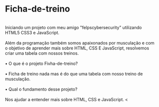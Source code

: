 # Ficha-de-treino
</br>
Iniciando um projeto com meu amigo "felpscybersecurity" utilizando HTML5 CSS3 e JavaScript.
</br>
</br>
Além da programação também somos apaixonados por musculação e com o objetivo de aprender mais sobre HTML, CSS E JavaScript, resolvemos criar uma tabela com nossos treinos.
</br>
</br>
• O que é o projeto Fivha-de-treino?
</br>
</br>
• Ficha de treino nada mas é do que uma tabela com nosso treino de musculação.
</br>
</br>
• Qual o fundamento desse projeto?
</br>
</br>
Nos ajudar a entender mais sobre HTML, CSS e JavaScript.
<
